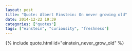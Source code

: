 ```yaml
---
layout: post
title: "Quote: Albert Einstein: On never growing old"
date: 2014-12-22 19:39
categories: ["quotes"]
tags: ["einstein", "curiousity", "freshness"]
---
```


{% include quote.html id="einstein_never_grow_old" %}
